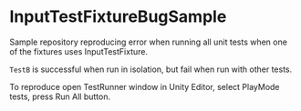# InputTestFixtureBugSample
Sample repository reproducing error when running all unit tests when one of the fixtures uses InputTestFixture.

`TestB` is successful when run in isolation, but fail when run with other tests.

To reproduce open TestRunner window in Unity Editor, select PlayMode tests, press Run All button.
